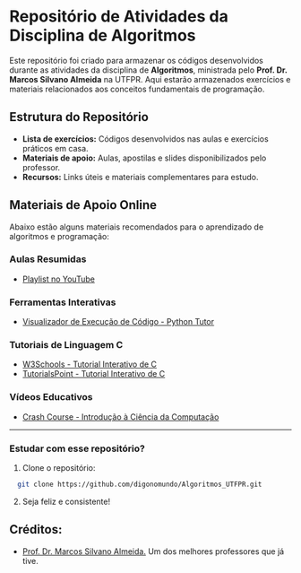 # Repositório de Atividades da Disciplina de Algoritmos

Este repositório foi criado para armazenar os códigos desenvolvidos durante as atividades da disciplina de **Algoritmos**, ministrada pelo **Prof. Dr. Marcos Silvano Almeida** na UTFPR. Aqui estarão armazenados exercícios e materiais relacionados aos conceitos fundamentais de programação.

## Estrutura do Repositório
- **Lista de exercícios:** Códigos desenvolvidos nas aulas e exercícios práticos em casa.
- **Materiais de apoio:** Aulas, apostilas e slides disponibilizados pelo professor.
- **Recursos:** Links úteis e materiais complementares para estudo.

## Materiais de Apoio Online

Abaixo estão alguns materiais recomendados para o aprendizado de algoritmos e programação:

### Aulas Resumidas
- [Playlist no YouTube](https://www.youtube.com/playlist?list=PLURfyIQJ2l9WunbAUd2dbO-knmBPtdVQq)

### Ferramentas Interativas
- [Visualizador de Execução de Código - Python Tutor](https://pythontutor.com/visualize.html#mode=edit)

### Tutoriais de Linguagem C
- [W3Schools - Tutorial Interativo de C](https://www.w3schools.com/c/)
- [TutorialsPoint - Tutorial Interativo de C](https://www.tutorialspoint.com/cprogramming/index.htm)

### Vídeos Educativos
- [Crash Course - Introdução à Ciência da Computação](https://www.youtube.com/watch?v=tpIctyqH29Q&list=PL8dPuuaLjXtNlUrzyH5r6jN9ulIgZBpdo)

---

### Estudar com esse repositório?
1. Clone o repositório:
```bash
  git clone https://github.com/digonomundo/Algoritmos_UTFPR.git
```
2. Seja feliz e consistente!

## Créditos:
- [Prof. Dr. Marcos Silvano Almeida.](https://buscatextual.cnpq.br/buscatextual/visualizacv.do?metodo=apresentar&id=K4701238T6) Um dos melhores professores que já tive.
